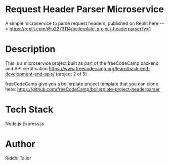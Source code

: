 # Request Header Parser Microservice

A simple microservice to parse request headers, published on Replit here --> https://replit.com/@u2273114/boilerplate-project-headerparser?v=1

# Description
This is a microservice project built as part of the freeCodeCamp backend and API certification https://www.freecodecamp.org/learn/back-end-development-and-apis/ (project 2 of 5)

freeCodeCamp give you a boilerplate project template that you can clone here: https://github.com/freeCodeCamp/boilerplate-project-headerparser

# Tech Stack
Node.js
Express.js

# Author
Riddhi Tailor

